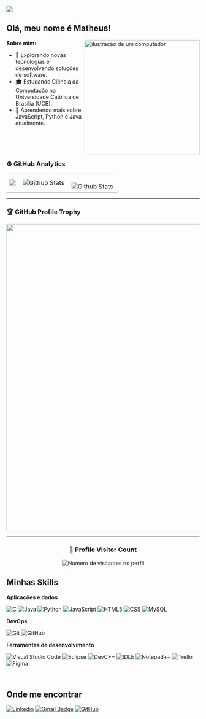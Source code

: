 ![](https://komarev.com/ghpvc/?username=AnderMath7&color=006bed)

## Olá, meu nome é Matheus!



**Sobre mim:**
<img src="https://raw.githubusercontent.com/MicaelliMedeiros/micaellimedeiros/master/image/computer-illustration.png" alt="ilustração de um computador" min-width="300px" max-width="300px" width="300px" align="right">



- 🤔 Explorando novas tecnologias e desenvolvendo soluções de software.
- 🎓 Estudando Ciência da Computação na Universidade Católica de Brasília (UCB).
- 🌱 Aprendendo mais sobre JavaScript, Python e Java atualmente.

<br> <br> <br>
### ⚙️ GitHub Analytics

<table>
  <tr>
    <td>
      <img
        align="left"
        src="https://github-readme-stats.vercel.app/api?username=AnderMath7&show_icons=true&theme=dark">
    </td>
    <td>
      <img
        align="left"
        src="https://github-readme-stats.vercel.app/api/top-langs/?username=AnderMath7&theme=dark&hide_border=false&include_all_commits=true&count_private=true&layout=compact"
        alt="Github Stats"
      />
    </td>
    <td>
      <br />
      <img
        align="left"
        src="https://github-readme-streak-stats.herokuapp.com/?user=AnderMath7&theme=dark&hide_border=false"
        alt="Github Stats"
      />
    </td>
  </tr>
</table>

--- 

### 🏆 GitHub Profile Trophy

<p align="center">
  <a
    href="https://github.com/ryo-ma/github-profile-trophy"
    title="repositório de troféus"
  >
    <img
      width="800"
      src="https://github-profile-trophy.vercel.app/?username=AnderMath7&column=8&theme=darkhub&no-frame=true&no-bg=true"
    />
  </a>
</p>

---

<div align="center">
  <h3><b>📍 Profile Visitor Count</b></h3>
</div>

<p align="center">
  <img
    src="https://profile-counter.glitch.me/AnderMath7/count.svg"
    alt="Número de visitantes no perfil"
  />
</p>

## Minhas Skills

**Aplicações e dados**

![C](https://img.shields.io/badge/-C-333333?style=flat&logo=C%2B%2B&logoColor=00599C)
![Java](https://img.shields.io/badge/-Java-333333?style=flat&logo=Java&logoColor=007396)
![Python](https://img.shields.io/badge/-Python-333333?style=flat&logo=Python&logoColor=007396)
![JavaScript](https://img.shields.io/badge/-JavaScript-333333?style=flat&logo=javascript)
![HTML5](https://img.shields.io/badge/-HTML5-333333?style=flat&logo=HTML5)
![CSS](https://img.shields.io/badge/-CSS-333333?style=flat&logo=CSS3&logoColor=1572B6)
![MySQL](https://img.shields.io/badge/-MySQL-333333?style=flat&logo=mysql)

**DevOps**

![Git](https://img.shields.io/badge/-Git-333333?style=flat&logo=git)
![GitHub](https://img.shields.io/badge/-GitHub-333333?style=flat&logo=github)

**Ferramentas de desenvolvimento**

![Visual Studio Code](https://img.shields.io/badge/-Visual%20Studio%20Code-333333?style=flat&logo=visual-studio-code&logoColor=007ACC)
![Eclipse](https://img.shields.io/badge/-Eclipse-333333?style=flat&logo=eclipse-ide&logoColor=2C2255)
![DevC++](https://img.shields.io/badge/-DevC++-333333?style=flat)
![IDLE](https://img.shields.io/badge/-IDLE-333333?style=flat)
![Notepad++](https://img.shields.io/badge/-NotePad++-333333?style=flat&logo=notepadplusplus-ide&logoColor=2C2255)
![Trello](https://img.shields.io/badge/-Trello-333333?style=flat&logo=trello&logoColor=007ACC)
![Figma](https://img.shields.io/badge/-Figma-333333?style=flat&logo=figma&logoColor=007ACC)

<br/>

## Onde me encontrar

[![Linkedin](https://img.shields.io/badge/-Matheus_Anderson-blue?style=flat-square&logo=Linkedin&logoColor=white&link=LINK-DO-SEU-LINKEDIN)](https://www.linkedin.com/in/matheus-anderson-7a24b620a/)
[![Gmail Badge](https://img.shields.io/badge/-matheusanderson7@gmail.com-006bed?style=flat-square&logo=Gmail&logoColor=white&link=mailto:matheusanderson7@gmail.com)](mailto:matheusanderson7@gmail.com)
[![GitHub](https://img.shields.io/github/followers/AnderMath7?label=follow&style=social)](https://github.com/AnderMath7)


